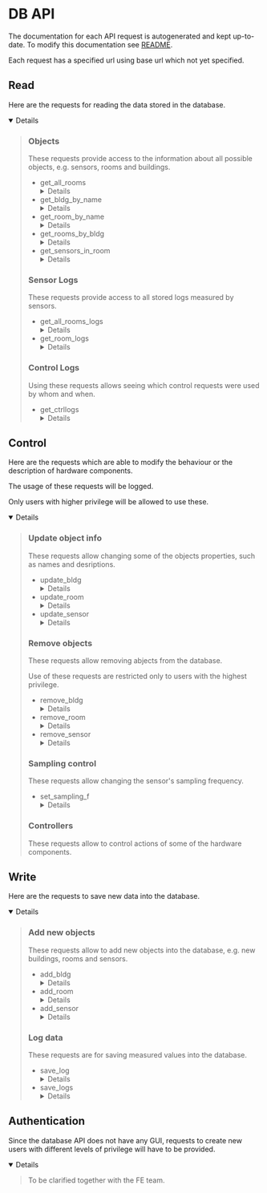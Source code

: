 # DB API
The documentation for each API request is autogenerated and kept up-to-date.
To modify this documentation see [README](DB/API/doc/README.md).

Each request has a specified url using base url which not yet specified.

## Read
Here are the requests for reading the data stored in the database.
<details open><blockquote>

### Objects
These requests provide access to the information about all possible objects,
e.g. sensors, rooms and buildings. 
<ul>
<li> get_all_rooms
<details><blockquote>
<ul>
<li> status: designed
<li> url: base.url/db/api/get_all_rooms
<li> request method: GET
<li> parameters: <code></code>
<li> example json response:
<pre><code>{
   "rooms": [
      {
         "id": "b02r01",
         "name": "Lab012",
         "Description": "Physics lab on second floor of KELVIN building",
         "bldg_id": "b01"
      },
      {
         "id": "b01r02",
         "name": "Lab090",
         "Description": "Physics lab on fourth floor of RANKIN building",
         "bldg_id": "b02"
      },
      {
         "id": "b03r03",
         "name": "Lab876",
         "Description": "Physics lab on first floor of JAMES WATT SOUTH building",
         "bldg_id": "b03"
      }
   ]
}
</code></pre>
<li> response json schema:
<pre><code>{
   "$schema": "http://json-schema.org/draft-07/schema#",
   "title": "get_all_rooms",
   "type": "object",
   "description": "List all available rooms",
   "properties": {
      "rooms": {
         "type": "array",
         "description": "An array of all available rooms",
         "items": {
            "room": {
               "$schema": "http://json-schema.org/draft-07/schema#",
               "title": "room",
               "type": "object",
               "description": "Room",
               "properties": {
                  "id": {
                     "type": "string",
                     "description": "Unique identifier for the room"
                  },
                  "name": {
                     "type": "string",
                     "description": "Name of the room, also unique, but modifiable"
                  },
                  "description": {
                     "type": "string",
                     "description": "A description of the room"
                  },
                  "bldg_id": {
                     "type": "string",
                     "description": "Id of the building this room belongs to"
                  }
               },
               "required": [
                  "id",
                  "name",
                  "bldg_id"
               ]
            }
         }
      }
   },
   "required": [
      "rooms"
   ]
}
</code></pre>
</ul>
</blockquote></details>
<li> get_bldg_by_name
<details><blockquote>
<ul>
<li> status: designed
<li> url: base.url/db/api/get_bldg_by_name
<li> request method: GET
<li> parameters: <code>String name</code>
<li> example json response:
<pre><code>{
   "bldg": {
      "id": "b02",
      "name": "KELVIN bldg",
      "Description": "Main bldg of physics department"
   }
}
</code></pre>
<li> response json schema:
<pre><code>{
   "$schema": "http://json-schema.org/draft-07/schema#",
   "title": "get_bldg_by_name",
   "type": "object",
   "description": "Get building by its name",
   "properties": {
      "bldg": {
         "description": "The requested building",
         "bldg": {
            "$schema": "http://json-schema.org/draft-07/schema#",
            "title": "bldg",
            "type": "object",
            "description": "Building",
            "properties": {
               "id": {
                  "type": "string",
                  "description": "Unique identifier for the building"
               },
               "name": {
                  "type": "string",
                  "description": "Name of the building, also unique, but modifiable"
               },
               "description": {
                  "type": "string",
                  "description": "A description of the building"
               }
            },
            "required": [
               "id",
               "name"
            ]
         }
      }
   },
   "required": [
      "bldg"
   ]
}
</code></pre>
</ul>
</blockquote></details>
<li> get_room_by_name
<details><blockquote>
<ul>
<li> status: designed
<li> url: base.url/db/api/get_room_by_name
<li> request method: GET
<li> parameters: <code>String name</code>
<li> example json response:
<pre><code>{
   "room": {
      "id": "b02r01",
      "name": "Lab012",
      "Description": "Physics lab on second floor of KELVIN building",
      "bldg_id": "b01"
   }
}
</code></pre>
<li> response json schema:
<pre><code>{
   "$schema": "http://json-schema.org/draft-07/schema#",
   "title": "get_room_by_name",
   "type": "object",
   "description": "Get room by its name",
   "properties": {
      "room": {
         "description": "The requested room",
         "room": {
            "$schema": "http://json-schema.org/draft-07/schema#",
            "title": "room",
            "type": "object",
            "description": "Room",
            "properties": {
               "id": {
                  "type": "string",
                  "description": "Unique identifier for the room"
               },
               "name": {
                  "type": "string",
                  "description": "Name of the room, also unique, but modifiable"
               },
               "description": {
                  "type": "string",
                  "description": "A description of the room"
               },
               "bldg_id": {
                  "type": "string",
                  "description": "Id of the building this room belongs to"
               }
            },
            "required": [
               "id",
               "name",
               "bldg_id"
            ]
         }
      }
   },
   "required": [
      "room"
   ]
}
</code></pre>
</ul>
</blockquote></details>
<li> get_rooms_by_bldg
<details><blockquote>
<ul>
<li> status: designed
<li> url: base.url/db/api/get_rooms_by_bldg
<li> request method: GET
<li> parameters: <code>String bldg_id</code>
<li> example json response:
<pre><code>{
   "rooms": [
      {
         "id": "b02r01",
         "name": "Lab012",
         "Description": "Physics lab on second floor of KELVIN building",
         "bldg_id": "b01"
      }
   ]
}
</code></pre>
<li> response json schema:
<pre><code>{
   "$schema": "http://json-schema.org/draft-07/schema#",
   "title": "get_rooms_by_bldg",
   "type": "object",
   "description": "Get all rooms in a building",
   "properties": {
      "rooms": {
         "type": "array",
         "description": "A list of all rooms in the building",
         "items": {
            "room": {
               "$schema": "http://json-schema.org/draft-07/schema#",
               "title": "room",
               "type": "object",
               "description": "Room",
               "properties": {
                  "id": {
                     "type": "string",
                     "description": "Unique identifier for the room"
                  },
                  "name": {
                     "type": "string",
                     "description": "Name of the room, also unique, but modifiable"
                  },
                  "description": {
                     "type": "string",
                     "description": "A description of the room"
                  },
                  "bldg_id": {
                     "type": "string",
                     "description": "Id of the building this room belongs to"
                  }
               },
               "required": [
                  "id",
                  "name",
                  "bldg_id"
               ]
            }
         }
      }
   },
   "required": [
      "rooms"
   ]
}
</code></pre>
</ul>
</blockquote></details>
<li> get_sensors_in_room
<details><blockquote>
<ul>
<li> status: designed
<li> url: base.url/db/api/get_sensors_in_room
<li> request method: GET
<li> parameters: <code>String room_id</code>
<li> example json response:
<pre><code>{
   "room_id": "b02r01",
   "sensors": [
      {
         "id": "b02r01s01",
         "name": "sensor1",
         "Description": "Relative humidity sensor",
         "room_id": "b02r01",
         "unit": "KELVIN"
      },
      {
         "id": "b01r02s02",
         "name": "sensor2",
         "Description": "Thermometer/humidity sensor",
         "room_id": "b01r02",
         "unit": "PERCENT"
      }
   ]
}
</code></pre>
<li> response json schema:
<pre><code>{
   "$schema": "http://json-schema.org/draft-07/schema#",
   "title": "get_sensors_in_room",
   "type": "object",
   "description": "List all sensors in the room",
   "properties": {
      "room_id": {
         "type": "string",
         "description": "The ID of the room"
      },
      "sensors": {
         "type": "array",
         "description": "An array of all sensorr in the room",
         "items": {
            "sensor": {
               "$schema": "http://json-schema.org/draft-07/schema#",
               "title": "sensor",
               "type": "object",
               "description": "Sensor",
               "properties": {
                  "id": {
                     "type": "string",
                     "description": "Unique identifier for the sensor"
                  },
                  "name": {
                     "type": "string",
                     "description": "Name of the sensor, modifiable"
                  },
                  "description": {
                     "type": "string",
                     "description": "A description of the room"
                  },
                  "room_id": {
                     "type": "string",
                     "description": "Id of the room this sensor belongs to"
                  },
                  "unit": {
                     "type": "string",
                     "description": "Units in which the sensor measures"
                  }
               },
               "required": [
                  "id",
                  "name",
                  "room_id",
                  "unit"
               ]
            }
         }
      }
   },
   "required": [
      "room_id",
      "sensors"
   ]
}
</code></pre>
</ul>
</blockquote></details>
</ul>

### Sensor Logs
These requests provide access to all stored logs measured by sensors.
<ul>
<li> get_all_rooms_logs
<details><blockquote>
<ul>
<li> status: designed
<li> url: base.url/db/api/get_all_rooms_logs
<li> request method: GET
<li> parameters: <code>long start_millis, long end_millis</code>
<li> example json response:
<pre><code>{
   "start_millis": 100,
   "end_millis": 110,
   "rooms_logs": [
      {
         "room_id": "b02r01",
         "sensor_logs": [
            {
               "sensor_id": "b02r01s01",
               "unit": "KELVIN",
               "logs": [
                  {
                     "timestamp": 54,
                     "value": 79.878
                  },
                  {
                     "timestamp": 65,
                     "value": 17.001
                  }
               ]
            },
            {
               "sensor_id": "b01r02s02",
               "unit": "PERCENT",
               "logs": [
                  {
                     "timestamp": 89,
                     "value": 45.124
                  },
                  {
                     "timestamp": 65,
                     "value": 17.001
                  }
               ]
            }
         ]
      },
      {
         "room_id": "b01r02",
         "sensor_logs": [
            {
               "sensor_id": "b03r03s03",
               "unit": "VOLTS",
               "logs": [
                  {
                     "timestamp": 54,
                     "value": 79.878
                  },
                  {
                     "timestamp": 89,
                     "value": 45.124
                  }
               ]
            },
            {
               "sensor_id": "b01r02s02",
               "unit": "PERCENT",
               "logs": [
                  {
                     "timestamp": 89,
                     "value": 45.124
                  },
                  {
                     "timestamp": 65,
                     "value": 17.001
                  }
               ]
            }
         ]
      }
   ]
}
</code></pre>
<li> response json schema:
<pre><code>{
   "$schema": "http://json-schema.org/draft-07/schema#",
   "title": "get_all_rooms_logs",
   "type": "object",
   "description": "All logs from each sensor in each room, within the given period [start_millis, end_millis)",
   "properties": {
      "start_millis": {
         "type": "number",
         "description": "The start of the period, included, in milliseconds from the Epoch"
      },
      "end_millis": {
         "type": "number",
         "description": "The end of the period, excluded, in milliseconds from the Epoch"
      },
      "rooms_logs": {
         "type": "array",
         "description": "An array of the room logs",
         "items": {
            "room_logs": {
               "$schema": "http://json-schema.org/draft-07/schema#",
               "title": "room_logs",
               "type": "object",
               "description": "Sets of logs of all sensors in the room",
               "properties": {
                  "room_id": {
                     "type": "string",
                     "description": "The id of the room"
                  },
                  "sensor_logs": {
                     "type": "array",
                     "description": "An array of all sensor logs",
                     "items": {
                        "sensor_logs": {
                           "$schema": "http://json-schema.org/draft-07/schema#",
                           "title": "sensor_logs",
                           "type": "object",
                           "description": "All logs from a sensor in some period of time",
                           "properties": {
                              "sensor_id": {
                                 "type": "string",
                                 "description": "The id of the corresponding sensor"
                              },
                              "unit": {
                                 "type": "string",
                                 "description": "The unit in which the logs are recorded"
                              },
                              "logs": {
                                 "type": "array",
                                 "description": "An array of the logs",
                                 "items": {
                                    "log": {
                                       "$schema": "http://json-schema.org/draft-07/schema#",
                                       "title": "log",
                                       "type": "object",
                                       "description": "One log from a sensor",
                                       "properties": {
                                          "timestamp": {
                                             "type": "number",
                                             "description": "Timestamp when the log was taken, in milliseconds from the Epoch"
                                          },
                                          "value": {
                                             "type": "number",
                                             "description": "The measured value"
                                          }
                                       },
                                       "required": [
                                          "timestamp",
                                          "value"
                                       ]
                                    }
                                 }
                              }
                           },
                           "required": [
                              "sensor_id",
                              "unit",
                              "logs"
                           ]
                        }
                     }
                  }
               },
               "required": [
                  "room_id",
                  "sensor_logs"
               ]
            }
         }
      }
   },
   "required": [
      "start_millis",
      "end_millis",
      "rooms_logs"
   ]
}
</code></pre>
</ul>
</blockquote></details>
<li> get_room_logs
<details><blockquote>
<ul>
<li> status: designed
<li> url: base.url/db/api/get_room_logs
<li> request method: GET
<li> parameters: <code>String room_id, long startMillis, long endMillis</code>
<li> example json response:
<pre><code>{
   "room_id": "b02r01",
   "start_millis": 100,
   "end_millis": 110,
   "room_logs": {
      "room_id": "b02r01",
      "sensor_logs": [
         {
            "sensor_id": "b02r01s01",
            "unit": "KELVIN",
            "logs": [
               {
                  "timestamp": 54,
                  "value": 79.878
               },
               {
                  "timestamp": 65,
                  "value": 17.001
               }
            ]
         },
         {
            "sensor_id": "b01r02s02",
            "unit": "PERCENT",
            "logs": [
               {
                  "timestamp": 89,
                  "value": 45.124
               },
               {
                  "timestamp": 65,
                  "value": 17.001
               }
            ]
         }
      ]
   }
}
</code></pre>
<li> response json schema:
<pre><code>{
   "$schema": "http://json-schema.org/draft-07/schema#",
   "title": "get_room_logs",
   "type": "object",
   "description": "All logs from each sensor in requested room, within the given period [start_millis, end_millis)",
   "properties": {
      "room_id": {
         "type": "string",
         "description": "The ID of the room"
      },
      "start_millis": {
         "type": "number",
         "description": "The start of the period, included, in milliseconds from the Epoch"
      },
      "end_millis": {
         "type": "number",
         "description": "The end of the period, excluded, in milliseconds from the Epoch"
      },
      "room_logs": {
         "description": "An array of all sensor logs in that room",
         "room_logs": {
            "$schema": "http://json-schema.org/draft-07/schema#",
            "title": "room_logs",
            "type": "object",
            "description": "Sets of logs of all sensors in the room",
            "properties": {
               "room_id": {
                  "type": "string",
                  "description": "The id of the room"
               },
               "sensor_logs": {
                  "type": "array",
                  "description": "An array of all sensor logs",
                  "items": {
                     "sensor_logs": {
                        "$schema": "http://json-schema.org/draft-07/schema#",
                        "title": "sensor_logs",
                        "type": "object",
                        "description": "All logs from a sensor in some period of time",
                        "properties": {
                           "sensor_id": {
                              "type": "string",
                              "description": "The id of the corresponding sensor"
                           },
                           "unit": {
                              "type": "string",
                              "description": "The unit in which the logs are recorded"
                           },
                           "logs": {
                              "type": "array",
                              "description": "An array of the logs",
                              "items": {
                                 "log": {
                                    "$schema": "http://json-schema.org/draft-07/schema#",
                                    "title": "log",
                                    "type": "object",
                                    "description": "One log from a sensor",
                                    "properties": {
                                       "timestamp": {
                                          "type": "number",
                                          "description": "Timestamp when the log was taken, in milliseconds from the Epoch"
                                       },
                                       "value": {
                                          "type": "number",
                                          "description": "The measured value"
                                       }
                                    },
                                    "required": [
                                       "timestamp",
                                       "value"
                                    ]
                                 }
                              }
                           }
                        },
                        "required": [
                           "sensor_id",
                           "unit",
                           "logs"
                        ]
                     }
                  }
               }
            },
            "required": [
               "room_id",
               "sensor_logs"
            ]
         }
      }
   },
   "required": [
      "room_id",
      "start_millis",
      "end_millis",
      "room_logs"
   ]
}
</code></pre>
</ul>
</blockquote></details>
</ul>

### Control Logs
Using these requests allows seeing which control requests were used
by whom and when.  
<ul>
<li> get_ctrllogs
<details><blockquote>
<ul>
<li> status: undesigned
<li> url: base.url/db/api/get_ctrllogs
</ul>
</blockquote></details>
</ul>

</blockquote></details>

## Control
Here are the requests which are able to modify the behaviour or
the description of hardware components.

The usage of these requests will be logged.

Only users with higher privilege will be allowed to use these. 
<details open><blockquote>

### Update object info
These requests allow changing some of the objects properties,
such as names and desriptions.
<ul>
<li> update_bldg
<details><blockquote>
<ul>
<li> status: designed
<li> url: base.url/db/api/update_bldg
<li>request method: POST<li> example json request:
<pre><code>{
   "id": "b02",
   "name": "JAMES MATT building",
   "description": "New building for physics department."
}
</code></pre>
<li> request json schema:
<pre><code>{
   "$schema": "http://json-schema.org/draft-07/schema#",
   "title": "update_bldg",
   "type": "object",
   "description": "Update building info given the building's ID.",
   "properties": {
      "id": {
         "type": "string",
         "description": "ID of the building to be changed."
      },
      "name": {
         "type": "string",
         "description": "New name of the building, also unique, but modifiable. Optional."
      },
      "description": {
         "type": "string",
         "description": "New description of the building. Optional."
      }
   },
   "required": [
      "id"
   ]
}
</code></pre>
</ul>
</blockquote></details>
<li> update_room
<details><blockquote>
<ul>
<li> status: designed
<li> url: base.url/db/api/update_room
<li>request method: POST<li> example json request:
<pre><code>{
   "id": "b02r01",
   "name": "Lab007",
   "description": "A new top secret lab"
}
</code></pre>
<li> request json schema:
<pre><code>{
   "$schema": "http://json-schema.org/draft-07/schema#",
   "title": "update_room",
   "type": "object",
   "description": "Update room info given the room's ID.",
   "properties": {
      "id": {
         "type": "string",
         "description": "ID of the room to be changed."
      },
      "name": {
         "type": "string",
         "description": "New name of the room, must be unique. Optional"
      },
      "description": {
         "type": "string",
         "description": "New description of the room."
      }
   },
   "required": [
      "id"
   ]
}
</code></pre>
</ul>
</blockquote></details>
<li> update_sensor
<details><blockquote>
<ul>
<li> status: designed
<li> url: base.url/db/api/update_sensor
<li>request method: POST<li> example json request:
<pre><code>{
   "id": "b02r01s01",
   "name": "AwesomenessSensor",
   "description": "A sensor measuring the present awesomeness",
   "unit": "percents of BoydOrr"
}
</code></pre>
<li> request json schema:
<pre><code>{
   "$schema": "http://json-schema.org/draft-07/schema#",
   "title": "update sensor",
   "type": "object",
   "description": "Update sensor info given the sensor's ID.",
   "properties": {
      "id": {
         "type": "string",
         "description": "Id of the sensor to be changed."
      },
      "name": {
         "type": "string",
         "description": "New name of the sensor, optional."
      },
      "description": {
         "type": "string",
         "description": "A description of the room, optional."
      },
      "unit": {
         "type": "string",
         "description": "New units, use with care, optional, we should discuss if this should be allowed and if so, how to handle old data."
      }
   },
   "required": [
      "id"
   ]
}
</code></pre>
</ul>
</blockquote></details>
</ul>

### Remove objects
These requests allow removing abjects from the database.

Use of these requests are restricted only to users with the highest privilege.
<ul>
<li> remove_bldg
<details><blockquote>
<ul>
<li> status: undesigned
<li> url: base.url/db/api/remove_bldg
</ul>
</blockquote></details>
<li> remove_room
<details><blockquote>
<ul>
<li> status: undesigned
<li> url: base.url/db/api/remove_room
</ul>
</blockquote></details>
<li> remove_sensor
<details><blockquote>
<ul>
<li> status: undesigned
<li> url: base.url/db/api/remove_sensor
</ul>
</blockquote></details>
</ul>

### Sampling control
These requests allow changing the sensor's sampling frequency.
<ul>
<li> set_sampling_f
<details><blockquote>
<ul>
<li> status: undesigned
<li> url: base.url/db/api/set_sampling_f
</ul>
</blockquote></details>
</ul>

### Controllers
These requests allow to control actions of some of the hardware components.
<ul>
</ul>

</blockquote></details>

## Write
Here are the requests to save new data into the database.
<details open><blockquote>

### Add new objects
These requests allow to add new objects into the database,
e.g. new buildings, rooms and sensors.
<ul>
<li> add_bldg
<details><blockquote>
<ul>
<li> status: designed
<li> url: base.url/db/api/add_bldg
<li>request method: POST<li> example json request:
<pre><code>{
   "name": "KELVIN bldg",
   "description": "Main bldg of physics department"
}
</code></pre>
<li> request json schema:
<pre><code>{
   "$schema": "http://json-schema.org/draft-07/schema#",
   "title": "add_bldg",
   "type": "object",
   "description": "Add new building to the network.",
   "properties": {
      "name": {
         "type": "string",
         "description": "Name of the building, also unique, but modifiable. Optional."
      },
      "description": {
         "type": "string",
         "description": "Description of the building. Optional."
      }
   }
}
</code></pre>
<li> response parameters: bldg_id
</ul>
</blockquote></details>
<li> add_room
<details><blockquote>
<ul>
<li> status: designed
<li> url: base.url/db/api/add_room
<li>request method: POST<li> example json request:
<pre><code>{
   "name": "Lab017",
   "description": "Physics lab on first floor of KELVIN building"
}
</code></pre>
<li> request json schema:
<pre><code>{
   "$schema": "http://json-schema.org/draft-07/schema#",
   "title": "add_room",
   "type": "object",
   "description": "Add new room to the network.",
   "properties": {
      "name": {
         "type": "string",
         "description": "Name of the room, also unique, but modifiable. Optional."
      },
      "description": {
         "type": "string",
         "description": "Description of the room. Optional."
      }
   }
}
</code></pre>
<li> response parameters: room_id
</ul>
</blockquote></details>
<li> add_sensor
<details><blockquote>
<ul>
<li> status: designed
<li> url: base.url/db/api/add_sensor
<li>request method: POST<li> example json request:
<pre><code>{
   "name": "sensor1",
   "Description": "Relative humidity sensor",
   "room_id": "b02r01",
   "unit": "KELVIN"
}
</code></pre>
<li> request json schema:
<pre><code>{
   "$schema": "http://json-schema.org/draft-07/schema#",
   "title": "add_sensor",
   "type": "object",
   "description": "Add new sensor to the network.",
   "properties": {
      "name": {
         "type": "string",
         "description": "Name of the sensor, also unique, but modifiable. Optional."
      },
      "description": {
         "type": "string",
         "description": "Description of the sensor. Optional."
      },
      "room_id": {
         "type": "string",
         "description": "Id of the room this sensor belongs to."
      },
      "unit": {
         "type": "string",
         "description": "Units in which the sensor measures."
      }
   },
   "required": [
      "room_id",
      "unit"
   ]
}
</code></pre>
<li> response parameters: sensor_id
</ul>
</blockquote></details>
</ul>

### Log data
These requests are for saving measured values into the database.
<ul>
<li> save_log
<details><blockquote>
<ul>
<li> status: designed
<li> url: base.url/db/api/save_log
<li>request method: POST<li> example json request:
<pre><code>{
   "sensor_id": "b02r01s01",
   "log": {
      "timestamp": 54,
      "value": 79.878
   }
}
</code></pre>
<li> request json schema:
<pre><code>{
   "$schema": "http://json-schema.org/draft-07/schema#",
   "title": "sensor_logs",
   "type": "object",
   "description": "Save one log from a sensor to the database.",
   "properties": {
      "sensor_id": {
         "type": "string",
         "description": "The id of the corresponding sensor"
      },
      "log": {
         "type": "object",
         "description": "One sensor measurement",
         "log": {
            "$schema": "http://json-schema.org/draft-07/schema#",
            "title": "log",
            "type": "object",
            "description": "One log from a sensor",
            "properties": {
               "timestamp": {
                  "type": "number",
                  "description": "Timestamp when the log was taken, in milliseconds from the Epoch"
               },
               "value": {
                  "type": "number",
                  "description": "The measured value"
               }
            },
            "required": [
               "timestamp",
               "value"
            ]
         }
      }
   },
   "required": [
      "sensor_id",
      "log"
   ]
}
</code></pre>
</ul>
</blockquote></details>
<li> save_logs
<details><blockquote>
<ul>
<li> status: designed
<li> url: base.url/db/api/save_logs
<li>request method: POST<li> example json request:
<pre><code>{
   "logs": [
      {
         "sensor_id": "b02r01s01",
         "log": {
            "timestamp": 54,
            "value": 79.878
         }
      },
      {
         "sensor_id": "b01r02s02",
         "log": {
            "timestamp": 65,
            "value": 17.001
         }
      }
   ]
}
</code></pre>
<li> request json schema:
<pre><code>{
   "$schema": "http://json-schema.org/draft-07/schema#",
   "title": "sensor_logs",
   "type": "object",
   "description": "Save multiple logs from multiple sensors.",
   "properties": {
      "logs": {
         "type": "array",
         "description": "An array of the logs and the corresponding sensors",
         "items": {
            "save_log": {
               "$schema": "http://json-schema.org/draft-07/schema#",
               "title": "sensor_logs",
               "type": "object",
               "description": "Save one log from a sensor to the database.",
               "properties": {
                  "sensor_id": {
                     "type": "string",
                     "description": "The id of the corresponding sensor"
                  },
                  "log": {
                     "type": "object",
                     "description": "One sensor measurement",
                     "log": {
                        "$schema": "http://json-schema.org/draft-07/schema#",
                        "title": "log",
                        "type": "object",
                        "description": "One log from a sensor",
                        "properties": {
                           "timestamp": {
                              "type": "number",
                              "description": "Timestamp when the log was taken, in milliseconds from the Epoch"
                           },
                           "value": {
                              "type": "number",
                              "description": "The measured value"
                           }
                        },
                        "required": [
                           "timestamp",
                           "value"
                        ]
                     }
                  }
               },
               "required": [
                  "sensor_id",
                  "log"
               ]
            }
         }
      }
   }
}
</code></pre>
</ul>
</blockquote></details>
</ul>

</blockquote></details>

## Authentication
Since the database API does not have any GUI,
requests to create new users with different levels of privilege
will have to be provided.

<details open><blockquote>
To be clarified together with the FE team.
</blockquote></details>
